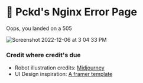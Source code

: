 # 😬 Pckd's Nginx Error Page

Oops, you landed on a 505

![Screenshot 2022-12-06 at 3 04 33 PM](https://user-images.githubusercontent.com/48997634/205874149-9887e858-a154-47ad-a153-3a699d965a22.png)

### Credit where credit's due

- Robot illustration credits: [Midjourney](https://www.midjourney.com/app/jobs/538034dd-029f-4a8c-ac86-0b43febbe177/)
- UI Design inspiration: [A framer template](https://www.framer.com/templates/linktree-alternative-website/)
